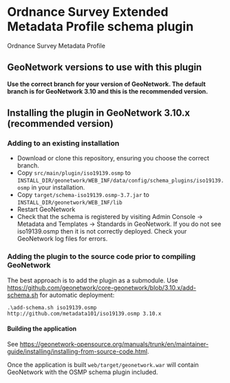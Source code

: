 # Ordnance Survey Extended Metadata Profile schema plugin

Ordnance Survey Metadata Profile

## GeoNetwork versions to use with this plugin

**Use the correct branch for your version of GeoNetwork. The default branch is for GeoNetwork 3.10 and this is the recommended version.**

## Installing the plugin in GeoNetwork 3.10.x (recommended version)

### Adding to an existing installation

 * Download or clone this repository, ensuring you choose the correct branch. 
 * Copy `src/main/plugin/iso19139.osmp` to `INSTALL_DIR/geonetwork/WEB_INF/data/config/schema_plugins/iso19139.osmp` in your installation.
 * Copy `target/schema-iso19139.osmp-3.7.jar` to `INSTALL_DIR/geonetwork/WEB_INF/lib`
 * Restart GeoNetwork
 * Check that the schema is registered by visiting Admin Console -> Metadata and Templates -> Standards in GeoNetwork. If you do not see iso19139.osmp then it is not correctly deployed. Check your GeoNetwork log files for errors.

### Adding the plugin to the source code prior to compiling GeoNetwork

The best approach is to add the plugin as a submodule. Use https://github.com/geonetwork/core-geonetwork/blob/3.10.x/add-schema.sh for automatic deployment:

```
.\add-schema.sh iso19139.osmp http://github.com/metadata101/iso19139.osmp 3.10.x
```

#### Building the application 

See https://geonetwork-opensource.org/manuals/trunk/en/maintainer-guide/installing/installing-from-source-code.html. 

Once the application is built `web/target/geonetwork.war` will contain GeoNetwork with the OSMP schema plugin included.